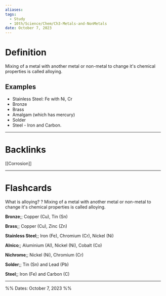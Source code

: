 ```yaml
---
aliases: 
tags:
  - Study
  - 10th/Science/Chem/Ch3-Metals-and-NonMetals
date: October 7, 2023
---
```

# Definition
Mixing of a metal with another metal or non-metal to change it's chemical properties is called alloying.
## Examples
- Stainless Steel: Fe with Ni, Cr
- Bronze
- Brass
- Amalgam (which has mercury)
- Solder
- Steel - Iron and Carbon.

---
# Backlinks
[[Corrosion]]

---
# Flashcards

What is alloying?
?
Mixing of a metal with another metal or non-metal to change it's chemical properties is called alloying.
<!--SR:!2025-03-06,366,300-->

**Bronze**;; Copper (Cu), Tin (Sn)
<!--SR:!2024-05-31,101,226-->

**Brass**;; Copper (Cu), Zinc (Zn)
<!--SR:!2024-06-16,137,265-->

**Stainless Steel**;; Iron (Fe), Chromium (Cr), Nickel (Ni)
<!--SR:!2024-05-11,103,280-->

**Alnico**;; Aluminium (Al), Nickel (Ni), Cobalt (Co)
<!--SR:!2024-04-25,110,285-->

**Nichrome**;; Nickel (Ni), Chromium (Cr)
<!--SR:!2024-03-13,67,263-->

**Solder**;; Tin (Sn) and Lead (Pb)
<!--SR:!2024-06-27,137,265-->

**Steel**;; Iron (Fe) and Carbon (C)
<!--SR:!2024-04-03,37,291-->



---

%%
Dates: October 7, 2023
%%